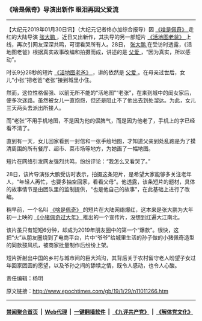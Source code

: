 ### 《啥是佩奇》导演出新作 眼泪再因父爱流
------------------------

<p>
 【大纪元2019年01月30日讯】（大纪元记者佟亦加综合报导）因
 <a href="http://www.epochtimes.com/gb/tag/%E3%80%8A%E5%95%A5%E6%98%AF%E4%BD%A9%E5%A5%87%E3%80%8B.html">
  《啥是佩奇》
 </a>
 走红的大陆导演
 <a href="http://www.epochtimes.com/gb/tag/%E5%BC%A0%E5%A4%A7%E9%B9%8F.html">
  张大鹏
 </a>
 ，近日又出新作，其执导的另一部短片
 <a href="http://www.epochtimes.com/gb/tag/%E3%80%8A%E6%B4%BB%E5%9C%B0%E5%9B%BE%E8%80%81%E7%88%B8%E3%80%8B.html">
  《活地图老爸》
 </a>
 上线，再次引网友深深共鸣，可谓看哭所有人。28日，
 <a href="http://www.epochtimes.com/gb/tag/%E5%BC%A0%E5%A4%A7%E9%B9%8F.html">
  张大鹏
 </a>
 在受访时透露，《活地图老爸》根据真实故事改编和拍摄而成，讲述的是
 <a href="http://www.epochtimes.com/gb/tag/%E7%88%B6%E7%88%B1.html">
  父爱
 </a>
 ，“因为真实，所以感动”。
</p>
<p>
 时长9分28秒的短片
 <a href="http://www.epochtimes.com/gb/tag/%E3%80%8A%E6%B4%BB%E5%9C%B0%E5%9B%BE%E8%80%81%E7%88%B8%E3%80%8B.html">
  《活地图老爸》
 </a>
 ，讲的依然是
 <a href="http://www.epochtimes.com/gb/tag/%E7%88%B6%E7%88%B1.html">
  父爱
 </a>
 。在母亲过世后，女儿“小张”把老爸“老张”接到城里小住。
</p>
<p>
 然而，这位性格倔强、以前无所不能的“活地图”“老张”，在来到城中的闺女家后，便多次迷路。虽然被女儿一直抱怨，但还是阻止不了他出去到处溜达。为此，女儿三天两头去派出所接人。
</p>
<p>
 而“老张”不用手机地图，不是因为他的倔脾气，而是因为他老了，手机上的字已经看不清了。
</p>
<p>
 <center>
 </center>
</p>
<p>
 直到有一天，女儿回家看到一封信和一张手绘地图，才知道父亲到处乱跑是为了摸清周围的所有餐厅、超市、菜市场等地方，为她画了一幅地图。
</p>
<p>
 短片在网络引发网友强烈共鸣，纷纷评论：“我怎么又看哭了。”
</p>
<p>
 28日，该片导演张大鹏受访时表示，拍摄这条短片，是希望大家能够多关注老年人，“年轻人再忙，也要多抽空回家，看看父母”。他透露，该条短片的题材，具体的故事情节是由团队里的监制提供，“也是他自己的故事”，在此基础上进行了改编。
</p>
<p>
 稍早前，一个名叫
 <a href="http://www.epochtimes.com/gb/tag/%E3%80%8A%E5%95%A5%E6%98%AF%E4%BD%A9%E5%A5%87%E3%80%8B.html">
  《啥是佩奇》
 </a>
 的短片在大陆网络爆红，这本来是张大鹏为大年初一上映的
 <a href="http://www.epochtimes.com/gb/tag/%E3%80%8A%E5%B0%8F%E7%8C%AA%E4%BD%A9%E5%A5%87%E8%BF%87%E5%A4%A7%E5%B9%B4%E3%80%8B.html">
  《小猪佩奇过大年》
 </a>
 推出的一个宣传片，没想到红遍大江南北。
</p>
<p>
 <center>
 </center>
</p>
<p>
 该片虽只有短短6分钟，却成为2019年朋友圈中的第一个“爆款”。很快，这把“火”从朋友圈烧到了电商平台，片中“爷爷”给城里生活的孙子做的小猪佩奇造型的同款鼓风机，被商家批量制作后纷纷上架。
</p>
<p>
 短片折射出中国的乡村与城市间的巨大鸿沟，其背后关于农村留守老人盼望子女过年回家团圆的愿望，以及爷孙之间的舔犊之情，既令人感动，也令人心酸。
</p>
<p>
 责任编辑：杨明
</p>

原文链接：http://www.epochtimes.com/gb/19/1/29/n11011266.htm


------------------------
#### [禁闻聚合首页](https://github.com/gfw-breaker/banned-news/blob/master/README.md) &nbsp;|&nbsp; [Web代理](https://github.com/gfw-breaker/open-proxy/blob/master/README.md) &nbsp;|&nbsp; [一键翻墙软件](https://github.com/gfw-breaker/nogfw/blob/master/README.md) &nbsp;|&nbsp; [《九评共产党》](https://github.com/gfw-breaker/9ping.md/blob/master/README.md#九评之一评共产党是什么) &nbsp;|&nbsp; [《解体党文化》](https://github.com/gfw-breaker/jtdwh.md/blob/master/README.md#绪论)